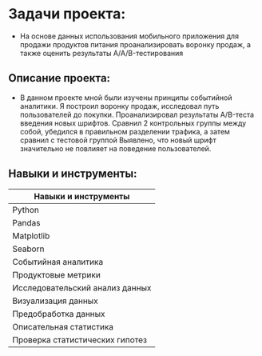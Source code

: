 # Задачи проекта:
- На основе данных использования мобильного приложения для продажи продуктов питания проанализировать воронку продаж, а также оценить результаты A/A/B-тестирования 
 
## Описание проекта:
- В данном проекте мной были изучены принципы событийной аналитики. Я построил
воронку продаж, исследовал путь пользователей до покупки. Проанализировал
результаты A/B-теста введения новых шрифтов. Сравнил 2 контрольных группы между
собой, убедился в правильном разделении трафика, а затем сравнил с тестовой группой
Выявлено, что новый шрифт значительно не повлияет на поведение пользователей.

## Навыки и инструменты:

| Навыки и инструменты |
|----------------| 
| Python |
| Pandas |
| Matplotlib |
| Seaborn |
| Cобытийная аналитика |
| Продуктовые метрики |
| Исследовательский анализ данных |
| Визуализация данных |  
| Предобработка данных | 
| Описательная статистика |
| Проверка статистических гипотез |
